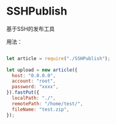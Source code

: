 # SSHPublish
基于SSH的发布工具


用法：

```js

let article = require("./SSHPublish");
 
let upload = new article({
  host: "0.0.0.0",
  account: "root",
  password: "xxxx",
}).fastPut({
  localPath: "./",
  remotePath: "/home/test/",
  fileName: "test.zip",
});

```
